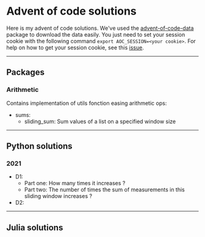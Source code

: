 # Advent of code solutions

Here is my advent of code solutions. We've used the [advent-of-code-data](https://github.com/wimglenn/advent-of-code-data) package to download the data easily. You just need to set your session cookie with the following command `export AOC_SESSION=<your cookie>`. For help on how to get your session cookie, see this [issue](https://github.com/wimglenn/advent-of-code-wim/issues/1).

***
## Packages

### Arithmetic
Contains implementation of utils fonction easing arithmetic ops:

- sums:
  - sliding_sum: Sum values of a list on a specified window size


***
## Python solutions

### 2021
- D1:
  - Part one: How many times it increases ?
  - Part two: The number of times the sum of measurements in this sliding window  increases ?
- D2:


***
## Julia solutions
